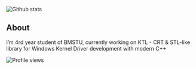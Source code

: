 ![Github stats](https://github-readme-stats.vercel.app/api?username=DymOK93&theme=cobalt&show_icons=true&count_private=true)

## About
I’m 4rd year student of BMSTU, currently working on KTL - CRT & STL-like library for Windows Kernel Driver development with modern C++

![Profile views](https://gpvc.arturio.dev/DymOK93)

<!--
**DymOK93/DymOK93** is a ✨ _special_ ✨ repository because its `README.md` (this file) appears on your GitHub profile.

Here are some ideas to get you started:

- 🔭 I’m currently working on ...
- 🌱 I’m currently learning ...
- 👯 I’m looking to collaborate on ...
- 🤔 I’m looking for help with ...
- 💬 Ask me about ...
- 📫 How to reach me: ...
- 😄 Pronouns: ...
- ⚡ Fun fact: ...
-->
